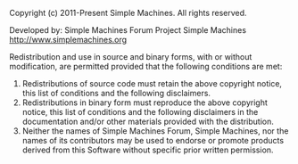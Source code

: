 Copyright (c) 2011-Present Simple Machines. All rights reserved.

Developed by: Simple Machines Forum Project
Simple Machines
http://www.simplemachines.org

Redistribution and use in source and binary forms, with or without
modification, are permitted provided that the following conditions are met:
1. Redistributions of source code must retain the above copyright notice, this
   list of conditions and the following disclaimers.
2. Redistributions in binary form must reproduce the above copyright notice,
   this list of conditions and the following disclaimers in the documentation
   and/or other materials provided with the distribution.
3. Neither the names of Simple Machines Forum, Simple Machines, nor the names 
   of its contributors may be used to endorse or promote products derived from
   this Software without specific prior written permission.
